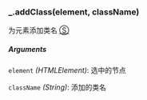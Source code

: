 ### _.addClass(element, className)

为元素添加类名 [&#x24C8;](https://github.com/MuYunyun/diana/blob/master/src/browser/dom/addClass.ts "View in source")

##### Arguments
`element` *(HTMLElement)*: 选中的节点

`className` *(String)*: 添加的类名